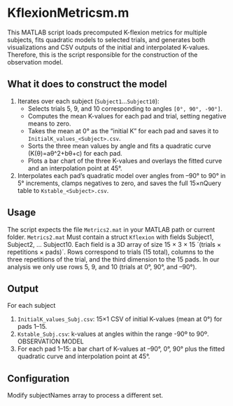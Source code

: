 # KflexionMetricsm.m
This MATLAB script loads precomputed K-flexion metrics for multiple subjects, fits quadratic models to selected trials, and generates both visualizations and CSV outputs of the initial and interpolated K-values. Therefore, this is the script responsible for the construction of the observation model.

## What it does to construct the model
1. Iterates over each subject (`Subject1`…`Subject10`):  
   - Selects trials 5, 9, and 10 corresponding to angles `[0°, 90°, -90°]`.  
   - Computes the mean K-values for each pad and trial, setting negative means to zero.  
   - Takes the mean at 0° as the “initial K” for each pad and saves it to `InitialK_values_<Subject>.csv`.  
   - Sorts the three mean values by angle and fits a quadratic curve \(K(θ)=aθ^2+bθ+c\) for each pad.
   -  Plots a bar chart of the three K-values and overlays the fitted curve and an interpolation point at 45°.
2. Interpolates each pad’s quadratic model over angles from –90° to 90° in 5° increments, clamps negatives to zero, and saves the full 15×nQuery table to `Kstable_<Subject>.csv`.  

## Usage
The script expects the file `Metrics2.mat` in your MATLAB path or current folder. `Metrics2.mat`
Must contain a struct `Kflexion` with fields Subject1, Subject2, … Subject10.
Each field is a 3D array of size 15 × 3 × 15 ´(trials × repetitions × pads)´. Rows correspond to trials (15 total), columns to the three repetitions of the trial, and the third dimension to the 15 pads. In our analysis we only use rows 5, 9, and 10 (trials at 0°, 90°, and –90°).
## Output
For each subject
1. `InitialK_values_Subj.csv`: 15×1 CSV of initial K-values (mean at 0°) for pads 1–15.
2. `Kstable_Subj.csv`: k-values at angles within the range -90º to 90º. OBSERVATION MODEL
3. For each pad 1–15: a bar chart of K-values at –90°, 0°, 90° plus the fitted quadratic curve and interpolation point at 45°.
## Configuration
Modify subjectNames array to process a different set.

